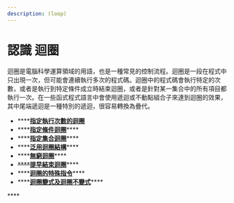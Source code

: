```yaml
---
description: (loop)
---
```


# 認識 迴圈

迴圈是電腦科學運算領域的用語，也是一種常見的控制流程。迴圈是一段在程式中只出現一次，但可能會連續執行多次的程式碼。迴圈中的程式碼會執行特定的次數，或者是執行到特定條件成立時結束迴圈，或者是針對某一集合中的所有項目都執行一次。在一些函式程式語言中會使用遞迴或不動點組合子來達到迴圈的效果，其中尾端遞迴是一種特別的遞迴，很容易轉換為疊代。

* \*\*\*\*[**指定執行次數的迴圈**](zhi-ding-hang-ci-de-quan.md)
* \*\*\*\*[**指定條件迴圈**](zhi-ding-jian-quan.md)\*\*\*\*
* \*\*\*\*[**指定集合迴圈**](zhi-ding-ji-he-quan.md)\*\*\*\*
* \*\*\*\*[**泛用迴圈結構**](fan-yong-quan.md)\*\*\*\*
* \*\*\*\*[**無窮迴圈**](quan.md)\*\*\*\*
* ~~\*\*\*\*~~[**提早結束迴圈**](ti-zao-shu-quan.md)\*\*\*\*
* \*\*\*\*[**迴圈的特殊指令**](quan-de-te-shu-zhi-ling.md)\*\*\*\*
* \*\*\*\*[**迴圈變式及迴圈不變式**](quan-shi-ji-quan-bu-shi.md)\*\*\*\*

\*\*\*\*



